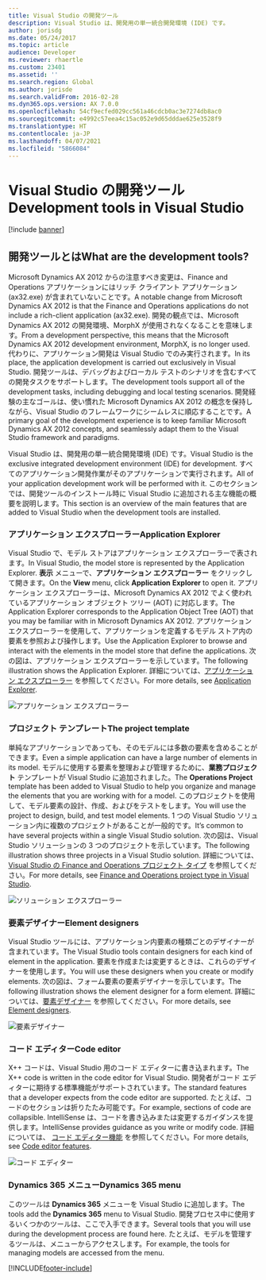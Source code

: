 ```yaml
---
title: Visual Studio の開発ツール
description: Visual Studio は、開発用の単一統合開発環境 (IDE) です。
author: jorisdg
ms.date: 05/24/2017
ms.topic: article
audience: Developer
ms.reviewer: rhaertle
ms.custom: 23401
ms.assetid: ''
ms.search.region: Global
ms.author: jorisde
ms.search.validFrom: 2016-02-28
ms.dyn365.ops.version: AX 7.0.0
ms.openlocfilehash: 54cf9ecfed029cc561a46cdcb0ac3e7274db8ac0
ms.sourcegitcommit: e4992c57eea4c15ac052e9d65dddae625e3528f9
ms.translationtype: HT
ms.contentlocale: ja-JP
ms.lasthandoff: 04/07/2021
ms.locfileid: "5866084"
---
```

# <a name="development-tools-in-visual-studio"></a><span data-ttu-id="184da-103">Visual Studio の開発ツール</span><span class="sxs-lookup"><span data-stu-id="184da-103">Development tools in Visual Studio</span></span>

[!include [banner](../includes/banner.md)]

## <a name="what-are-the-development-tools"></a><span data-ttu-id="184da-104">開発ツールとは</span><span class="sxs-lookup"><span data-stu-id="184da-104">What are the development tools?</span></span>
<span data-ttu-id="184da-105">Microsoft Dynamics AX 2012 からの注意すべき変更は、Finance and Operations アプリケーションにはリッチ クライアント アプリケーション (ax32.exe) が含まれていないことです。</span><span class="sxs-lookup"><span data-stu-id="184da-105">A notable change from Microsoft Dynamics AX 2012 is that the Finance and Operations applications do not include a rich-client application (ax32.exe).</span></span> <span data-ttu-id="184da-106">開発の観点では、Microsoft Dynamics AX 2012 の開発環境、MorphX が使用されなくなることを意味します。</span><span class="sxs-lookup"><span data-stu-id="184da-106">From a development perspective, this means that the Microsoft Dynamics AX 2012 development environment, MorphX, is no longer used.</span></span> <span data-ttu-id="184da-107">代わりに、アプリケーション開発は Visual Studio でのみ実行されます。</span><span class="sxs-lookup"><span data-stu-id="184da-107">In its place, the application development is carried out exclusively in Visual Studio.</span></span> <span data-ttu-id="184da-108">開発ツールは、デバッグおよびローカル テストのシナリオを含むすべての開発タスクをサポートします。</span><span class="sxs-lookup"><span data-stu-id="184da-108">The development tools support all of the development tasks, including debugging and local testing scenarios.</span></span> <span data-ttu-id="184da-109">開発経験の主なゴールは、使い慣れた Microsoft Dynamics AX 2012 の概念を保持しながら、Visual Studio のフレームワークにシームレスに順応することです。</span><span class="sxs-lookup"><span data-stu-id="184da-109">A primary goal of the development experience is to keep familiar Microsoft Dynamics AX 2012 concepts, and seamlessly adapt them to the Visual Studio framework and paradigms.</span></span>

<span data-ttu-id="184da-110">Visual Studio は、開発用の単一統合開発環境 (IDE) です。</span><span class="sxs-lookup"><span data-stu-id="184da-110">Visual Studio is the exclusive integrated development environment (IDE) for development.</span></span> <span data-ttu-id="184da-111">すべてのアプリケーション開発作業がそのアプリケーションで実行されます。</span><span class="sxs-lookup"><span data-stu-id="184da-111">All of your application development work will be performed with it.</span></span> <span data-ttu-id="184da-112">このセクションでは、開発ツールのインストール時に Visual Studio に追加される主な機能の概要を説明します。</span><span class="sxs-lookup"><span data-stu-id="184da-112">This section is an overview of the main features that are added to Visual Studio when the development tools are installed.</span></span>

### <a name="application-explorer"></a><span data-ttu-id="184da-113">アプリケーション エクスプローラー</span><span class="sxs-lookup"><span data-stu-id="184da-113">Application Explorer</span></span>
<span data-ttu-id="184da-114">Visual Studio で、モデル ストアはアプリケーション エクスプローラーで表されます。</span><span class="sxs-lookup"><span data-stu-id="184da-114">In Visual Studio, the model store is represented by the Application Explorer.</span></span> <span data-ttu-id="184da-115">**表示** メニューで、**アプリケーション** **エクスプローラー** をクリックして開きます。</span><span class="sxs-lookup"><span data-stu-id="184da-115">On the **View** menu, click **Application** **Explorer** to open it.</span></span> <span data-ttu-id="184da-116">アプリケーション エクスプローラーは、Microsoft Dynamics AX 2012 でよく使われているアプリケーション オブジェクト ツリー (AOT) に対応します。</span><span class="sxs-lookup"><span data-stu-id="184da-116">The Application Explorer corresponds to the Application Object Tree (AOT) that you may be familiar with in Microsoft Dynamics AX 2012.</span></span> <span data-ttu-id="184da-117">アプリケーション エクスプローラーを使用して、アプリケーションを定義するモデル ストア内の要素を参照および操作します。</span><span class="sxs-lookup"><span data-stu-id="184da-117">Use the Application Explorer to browse and interact with the elements in the model store that define the applications.</span></span> <span data-ttu-id="184da-118">次の図は、アプリケーション エクスプローラーを示しています。</span><span class="sxs-lookup"><span data-stu-id="184da-118">The following illustration shows the Application Explorer.</span></span> <span data-ttu-id="184da-119">詳細については、[アプリケーション エクスプローラー](application-explorer.md) を参照してください。</span><span class="sxs-lookup"><span data-stu-id="184da-119">For more details, see [Application Explorer](application-explorer.md).</span></span>

![アプリケーション エクスプローラー](media/1_devotoolsconcept.png)

### <a name="the-project-template"></a><span data-ttu-id="184da-121">プロジェクト テンプレート</span><span class="sxs-lookup"><span data-stu-id="184da-121">The project template</span></span>
<span data-ttu-id="184da-122">単純なアプリケーションであっても、そのモデルには多数の要素を含めることができます。</span><span class="sxs-lookup"><span data-stu-id="184da-122">Even a simple application can have a large number of elements in its model.</span></span> <span data-ttu-id="184da-123">モデルに使用する要素を整理および管理するために、**業務プロジェクト** テンプレートが Visual Studio に追加されました。</span><span class="sxs-lookup"><span data-stu-id="184da-123">The **Operations Project** template has been added to Visual Studio to help you organize and manage the elements that you are working with for a model.</span></span> <span data-ttu-id="184da-124">このプロジェクトを使用して、モデル要素の設計、作成、およびをテストをします。</span><span class="sxs-lookup"><span data-stu-id="184da-124">You will use the project to design, build, and test model elements.</span></span> <span data-ttu-id="184da-125">1 つの Visual Studio ソリューション内に複数のプロジェクトがあることが一般的です。</span><span class="sxs-lookup"><span data-stu-id="184da-125">It’s common to have several projects within a single Visual Studio solution.</span></span> <span data-ttu-id="184da-126">次の図は、Visual Studio ソリューションの 3 つのプロジェクトを示しています。</span><span class="sxs-lookup"><span data-stu-id="184da-126">The following illustration shows three projects in a Visual Studio solution.</span></span> <span data-ttu-id="184da-127">詳細については、[Visual Studio の Finance and Operations プロジェクト タイプ](projects.md) を参照してください。</span><span class="sxs-lookup"><span data-stu-id="184da-127">For more details, see [Finance and Operations project type in Visual Studio](projects.md).</span></span>

![ソリューション エクスプローラー](media/2_devotoolsconcept.png)

### <a name="element-designers"></a><span data-ttu-id="184da-129">要素デザイナー</span><span class="sxs-lookup"><span data-stu-id="184da-129">Element designers</span></span>
<span data-ttu-id="184da-130">Visual Studio ツールには、アプリケーション内要素の種類ごとのデザイナーが含まれています。</span><span class="sxs-lookup"><span data-stu-id="184da-130">The Visual Studio tools contain designers for each kind of element in the application.</span></span> <span data-ttu-id="184da-131">要素を作成または変更するときは、これらのデザイナーを使用します。</span><span class="sxs-lookup"><span data-stu-id="184da-131">You will use these designers when you create or modify elements.</span></span> <span data-ttu-id="184da-132">次の図は、フォーム要素の要素デザイナーを示しています。</span><span class="sxs-lookup"><span data-stu-id="184da-132">The following illustration shows the element designer for a form element.</span></span> <span data-ttu-id="184da-133">詳細については、[要素デザイナー](element-designers.md) を参照してください。</span><span class="sxs-lookup"><span data-stu-id="184da-133">For more details, see [Element designers](element-designers.md).</span></span>

![要素デザイナー](media/3_devotoolsconcept.png)

### <a name="code-editor"></a><span data-ttu-id="184da-135">コード エディター</span><span class="sxs-lookup"><span data-stu-id="184da-135">Code editor</span></span>
<span data-ttu-id="184da-136">X++ コードは、Visual Studio 用のコード エディターに書き込まれます。</span><span class="sxs-lookup"><span data-stu-id="184da-136">The X++ code is written in the code editor for Visual Studio.</span></span> <span data-ttu-id="184da-137">開発者がコード エディターに期待する標準機能がサポートされています。</span><span class="sxs-lookup"><span data-stu-id="184da-137">The standard features that a developer expects from the code editor are supported.</span></span> <span data-ttu-id="184da-138">たとえば、コードのセクションは折りたたみ可能です。</span><span class="sxs-lookup"><span data-stu-id="184da-138">For example, sections of code are collapsible.</span></span> <span data-ttu-id="184da-139">IntelliSense は、コードを書き込みまたは変更するガイダンスを提供します。</span><span class="sxs-lookup"><span data-stu-id="184da-139">IntelliSense provides guidance as you write or modify code.</span></span> <span data-ttu-id="184da-140">詳細については、 [コード エディター機能](code-editor.md) を参照してください。</span><span class="sxs-lookup"><span data-stu-id="184da-140">For more details, see [Code editor features](code-editor.md).</span></span>

![コード エディター](media/4_devotoolsconcept.png)

### <a name="dynamics-365-menu"></a><span data-ttu-id="184da-142">Dynamics 365 メニュー</span><span class="sxs-lookup"><span data-stu-id="184da-142">Dynamics 365 menu</span></span>
<span data-ttu-id="184da-143">このツールは **Dynamics 365** メニューを Visual Studio に追加します。</span><span class="sxs-lookup"><span data-stu-id="184da-143">The tools add the **Dynamics 365** menu to Visual Studio.</span></span> <span data-ttu-id="184da-144">開発プロセス中に使用するいくつかのツールは、ここで入手できます。</span><span class="sxs-lookup"><span data-stu-id="184da-144">Several tools that you will use during the development process are found here.</span></span> <span data-ttu-id="184da-145">たとえば、モデルを管理するツールは、メニューからアクセスします。</span><span class="sxs-lookup"><span data-stu-id="184da-145">For example, the tools for managing models are accessed from the menu.</span></span>



[!INCLUDE[footer-include](../../../includes/footer-banner.md)]